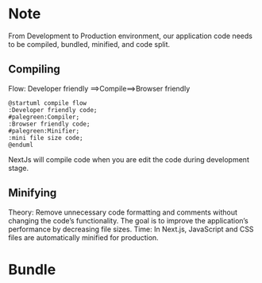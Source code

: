 # Note
From Development to Production environment, our application code needs to be compiled, bundled, minified, and code split.

## Compiling
Flow: Developer friendly ==>Compile==>Browser friendly
```plantuml
@startuml compile flow
:Developer friendly code;
#palegreen:Compiler;
:Browser friendly code;
#palegreen:Minifier;
:mini file size code;
@enduml
```
NextJs will compile code when you are edit the code during development stage.

## Minifying
Theory: Remove unnecessary code formatting and comments without changing the code’s functionality. The goal is to improve the application’s performance by decreasing file sizes.
Time: In Next.js, JavaScript and CSS files are automatically minified for production.

# Bundle

